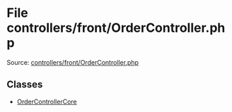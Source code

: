 File controllers/front/OrderController.php
=========

Source: [controllers/front/OrderController.php](https://github.com/PrestaShop/PrestaShop/blob/1.6.0.7/controllers/front/OrderController.php)


Classes
-------

* [OrderControllerCore](class.OrderControllerCore.md)

